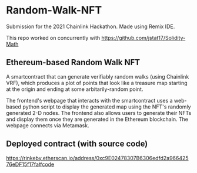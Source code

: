 # Random-Walk-NFT
Submission for the 2021 Chainlink Hackathon. Made using Remix IDE.

This repo worked on concurrently with https://github.com/jstat17/Solidity-Math

## Ethereum-based Random Walk NFT
A smartcontract that can generate verifiably random walks (using Chainlink VRF), which produces a plot of points that look like a treasure map starting at the origin and ending at some arbitarily-random point.

The frontend's webpage that interacts with the smartcontract uses a web-based python script to display the generated map using the NFT's randomly generated 2-D nodes. The frontend also allows users to generate their NFTs and display them once they are generated in the Ethereum blockchain. The webpage connects via Metamask.

## Deployed contract (with source code)
https://rinkeby.etherscan.io/address/0xc9E02478307B6306edfd2a96642576eDF15f17fa#code
